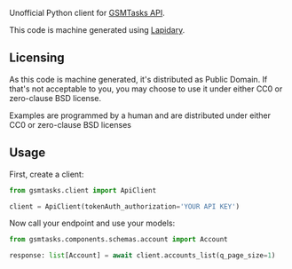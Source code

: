 Unofficial Python client for [GSMTasks API](https://api.gsmtasks.com/). 

This code is machine generated using [Lapidary](https://github.com/python-lapidary/lapidary/).

## Licensing
As this code is machine generated, it's distributed as Public Domain.
If that's not acceptable to you, you may choose to use it under either CC0 or zero-clause BSD license.

Examples are programmed by a human and are distributed under either CC0 or zero-clause BSD licenses

## Usage
First, create a client:

```python
from gsmtasks.client import ApiClient

client = ApiClient(tokenAuth_authorization='YOUR API KEY')
```


Now call your endpoint and use your models:

```python
from gsmtasks.components.schemas.account import Account

response: list[Account] = await client.accounts_list(q_page_size=1)
```
